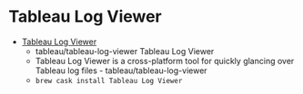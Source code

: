 # Tableau Log Viewer
- [Tableau Log Viewer](https://github.com/tableau/tableau-log-viewer)
  -  tableau/tableau-log-viewer Tableau Log Viewer
  - Tableau Log Viewer is a cross-platform tool for quickly glancing over Tableau log files - tableau/tableau-log-viewer
  - `brew cask install Tableau Log Viewer`
